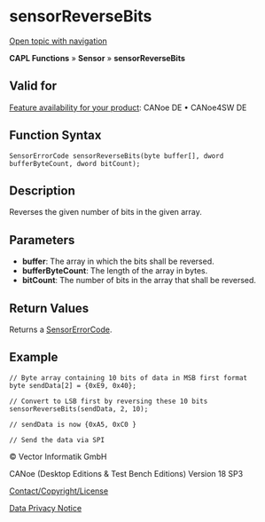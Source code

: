 # sensorReverseBits

[Open topic with navigation](../../../../../CANoeDEFamily.htm#Topics/CAPLFunctions/Sensor/Functions/CAPLfunctionSensorReverseBits.md)

**CAPL Functions** » **Sensor** » **sensorReverseBits**

## Valid for

[Feature availability for your product](../../../Shared/FeatureAvailability.md): CANoe DE • CANoe4SW DE

## Function Syntax

```plaintext
SensorErrorCode sensorReverseBits(byte buffer[], dword bufferByteCount, dword bitCount);
```

## Description

Reverses the given number of bits in the given array.

## Parameters

- **buffer**: The array in which the bits shall be reversed.
- **bufferByteCount**: The length of the array in bytes.
- **bitCount**: The number of bits in the array that shall be reversed.

## Return Values

Returns a [SensorErrorCode](../CAPLfunctionsSensorEnumeration.md).

## Example

```plaintext
// Byte array containing 10 bits of data in MSB first format
byte sendData[2] = {0xE9, 0x40};

// Convert to LSB first by reversing these 10 bits
sensorReverseBits(sendData, 2, 10);

// sendData is now {0xA5, 0xC0 }

// Send the data via SPI
```

© Vector Informatik GmbH

CANoe (Desktop Editions & Test Bench Editions) Version 18 SP3

[Contact/Copyright/License](../../../Shared/ContactCopyrightLicense.md)

[Data Privacy Notice](https://www.vector.com/int/en/company/get-info/privacy-policy/)